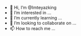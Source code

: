 - 👋 Hi, I’m @Imteyazking
- 👀 I’m interested in ...
- 🌱 I’m currently learning ...
- 💞️ I’m looking to collaborate on ...
- 📫 How to reach me ...

<!---
Imteyazking/Imteyazking is a ✨ special ✨ repository because its `README.md` (this file) appears on your GitHub profile.
You can click the Preview link to take a look at your changes.
--->
